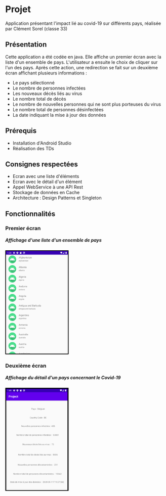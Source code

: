 # Projet

Application présentant l'impact lié au covid-19 sur différents pays, réalisée par Clément Sorel (classe 33)

## Présentation

Cette application a été codée en java. Elle affiche un premier écran avec la liste d'un ensemble de pays. L'utilisateur a 
ensuite le choix de cliquer sur l'un des pays. Après cette action, une redirection se fait sur un deuxième écran affichant 
plusieurs informations : 

- Le pays sélectionné
- Le nombre de personnes infectées 
- Les nouveaux décès liés au virus
- Le nombre total de décès
- Le nombre de nouvelles personnes qui ne sont plus porteuses du virus
- Le nombre total de personnes désinfectées
- La date indiquant la mise à jour des données

## Prérequis

- Installation d'Android Studio
- Réalisation des TDs

## Consignes respectées

- Ecran avec une liste d'éléments
- Ecran avec le détail d'un élément
- Appel WebService à une API Rest
- Stockage de données en Cache
- Architecture : Design Patterns et Singleton

## Fonctionnalités

### Premier écran 

##### Affichage d'une liste d'un ensemble de pays

<img src="Images/Image_first_screen.png" width="200">

### Deuxième écran 

##### Affichage du détail d'un pays concernant le Covid-19

<img src="Images/Image_second_screen.png" width="200">







